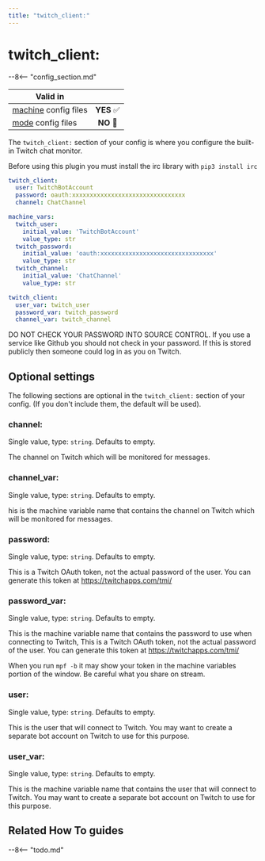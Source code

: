 ```yaml
---
title: "twitch_client:"
---
```


# twitch_client:


--8<-- "config_section.md"

| Valid in | |
|-----|:----:|
|[machine](instructions/machine_config.md) config files |**YES** :white_check_mark:|
|[mode](instructions/mode_config.md) config files|**NO** :no_entry_sign:|

The `twitch_client:` section of your config is where you configure the
built-in Twitch chat monitor.

Before using this plugin you must install the irc library with
`pip3 install irc`

``` yaml
twitch_client:
  user: TwitchBotAccount
  password: oauth:xxxxxxxxxxxxxxxxxxxxxxxxxxxxxxxx
  channel: ChatChannel
```

``` yaml
machine_vars:
  twitch_user:
    initial_value: 'TwitchBotAccount'
    value_type: str
  twitch_password:
    initial_value: 'oauth:xxxxxxxxxxxxxxxxxxxxxxxxxxxxxxxx'
    value_type: str
  twitch_channel:
    initial_value: 'ChatChannel'
    value_type: str

twitch_client:
  user_var: twitch_user
  password_var: twitch_password
  channel_var: twitch_channel
```

DO NOT CHECK YOUR PASSWORD INTO SOURCE CONTROL. If you use a service
like Github you should not check in your password. If this is stored
publicly then someone could log in as you on Twitch.

## Optional settings

The following sections are optional in the `twitch_client:` section of
your config. (If you don't include them, the default will be used).

### channel:

Single value, type: `string`. Defaults to empty.

The channel on Twitch which will be monitored for messages.

### channel_var:

Single value, type: `string`. Defaults to empty.

his is the machine variable name that contains the channel on Twitch
which will be monitored for messages.

### password:

Single value, type: `string`. Defaults to empty.

This is a Twitch OAuth token, not the actual password of the user. You
can generate this token at <https://twitchapps.com/tmi/>

### password_var:

Single value, type: `string`. Defaults to empty.

This is the machine variable name that contains the password to use when
connecting to Twitch, This is a Twitch OAuth token, not the actual
password of the user. You can generate this token at
<https://twitchapps.com/tmi/>

When you run `mpf -b` it may show your token in the machine variables
portion of the window. Be careful what you share on stream.

### user:

Single value, type: `string`. Defaults to empty.

This is the user that will connect to Twitch. You may want to create a
separate bot account on Twitch to use for this purpose.

### user_var:

Single value, type: `string`. Defaults to empty.

This is the machine variable name that contains the user that will
connect to Twitch. You may want to create a separate bot account on
Twitch to use for this purpose.

## Related How To guides

--8<-- "todo.md"
